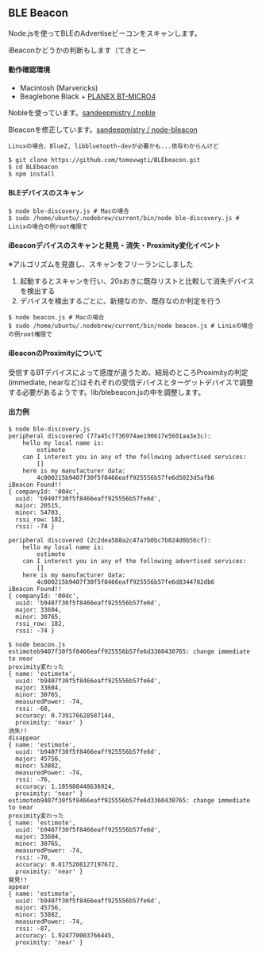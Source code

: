 ## BLE Beacon


Node.jsを使ってBLEのAdvertiseビーコンをスキャンします。

iBeaconかどうかの判断もします（てきとー

#### 動作確認環境
+ Macintosh (Marvericks)
+ Beaglebone Black + [PLANEX BT-MICRO4](http://www.amazon.co.jp/gp/product/B0071TE1G2/ref=as_li_ss_tl?ie=UTF8&camp=247&creative=7399&creativeASIN=B0071TE1G2&linkCode=as2&tag=tomovwgti-22)

Nobleを使っています。[sandeepmistry / noble](https://github.com/sandeepmistry/noble)

Bleaconを修正しています。[sandeepmistry / node-bleacon](https://github.com/sandeepmistry/node-bleacon)

    Linuxの場合、BlueZ, libbluetooth-devが必要かも...依存わからんけど

```
$ git clone https://github.com/tomovwgti/BLEbeacon.git
$ cd BLEbeacon
$ npm install
```

#### BLEデバイスのスキャン

```
$ node ble-discovery.js # Macの場合
$ sudo /home/ubuntu/.nodebrew/current/bin/node ble-discovery.js # Linixの場合の例root権限で 
```

#### iBeaconデバイスのスキャンと発見・消失・Proximity変化イベント
※アルゴリズムを見直し、スキャンをフリーランにしました

1. 起動するとスキャンを行い、20sおきに既存リストと比較して消失デバイスを検出する
2. デバイスを検出するごとに、新規なのか、既存なのか判定を行う

```
$ node beacon.js # Macの場合
$ sudo /home/ubuntu/.nodebrew/current/bin/node beacon.js # Linixの場合の例root権限で 
```

#### iBeaconのProximityについて
受信するBTデバイスによって感度が違うため、結局のところProximityの判定(immediate, nearなど)はそれぞれの受信デバイスとターゲットデバイスで調整する必要があるようです。lib/blebeacon.jsの中を調整します。


#### 出力例

```
$ node ble-discovery.js 
peripheral discovered (77a45c7f36974ae190617e5601aa3e3c):
	hello my local name is:
		estimote
	can I interest you in any of the following advertised services:
		[]
	here is my manufacturer data:
		4c000215b9407f30f5f8466eaff925556b57fe6d5023d5afb6
iBeacon Found!!
{ companyId: '004c',
  uuid: 'b9407f30f5f8466eaff925556b57fe6d',
  major: 20515,
  minor: 54703,
  rssi_row: 182,
  rssi: -74 }

peripheral discovered (2c2dea588a2c47a7b0bc7b024d0b56cf):
	hello my local name is:
		estimote
	can I interest you in any of the following advertised services:
		[]
	here is my manufacturer data:
		4c000215b9407f30f5f8466eaff925556b57fe6d8344782db6
iBeacon Found!!
{ companyId: '004c',
  uuid: 'b9407f30f5f8466eaff925556b57fe6d',
  major: 33604,
  minor: 30765,
  rssi_row: 182,
  rssi: -74 }

```

```
$ node beacon.js
estimoteb9407f30f5f8466eaff925556b57fe6d3360430765: change immediate to near
proximity変わった
{ name: 'estimote',
  uuid: 'b9407f30f5f8466eaff925556b57fe6d',
  major: 33604,
  minor: 30765,
  measuredPower: -74,
  rssi: -68,
  accuracy: 0.739176628587144,
  proximity: 'near' }
消失!!
disappear
{ name: 'estimote',
  uuid: 'b9407f30f5f8466eaff925556b57fe6d',
  major: 45756,
  minor: 53882,
  measuredPower: -74,
  rssi: -76,
  accuracy: 1.105988448636924,
  proximity: 'near' }
estimoteb9407f30f5f8466eaff925556b57fe6d3360430765: change immediate to near
proximity変わった
{ name: 'estimote',
  uuid: 'b9407f30f5f8466eaff925556b57fe6d',
  major: 33604,
  minor: 30765,
  measuredPower: -74,
  rssi: -70,
  accuracy: 0.8175208127197672,
  proximity: 'near' }
発見!!
appear
{ name: 'estimote',
  uuid: 'b9407f30f5f8466eaff925556b57fe6d',
  major: 45756,
  minor: 53882,
  measuredPower: -74,
  rssi: -87,
  accuracy: 1.924770003766445,
  proximity: 'near' }

```
